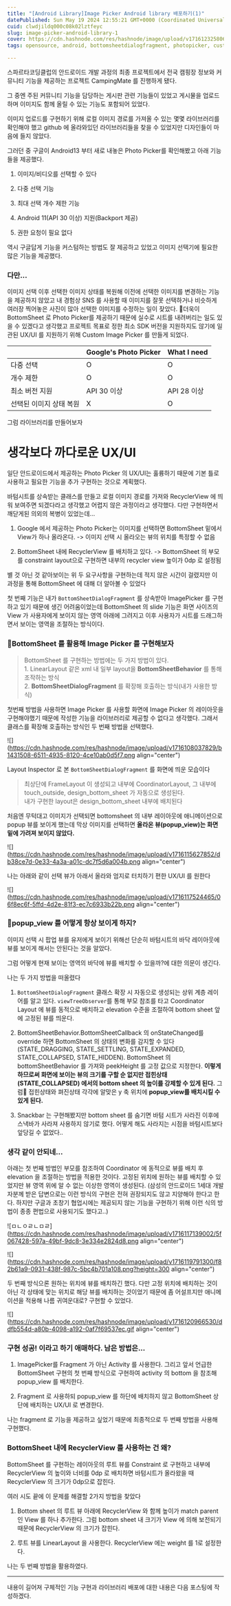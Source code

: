 ```yaml
---
title: "[Android Library]Image Picker Android library 배포하기(1)"
datePublished: Sun May 19 2024 12:55:21 GMT+0000 (Coordinated Universal Time)
cuid: clwdjildq000c08k02lztfeyc
slug: image-picker-android-library-1
cover: https://cdn.hashnode.com/res/hashnode/image/upload/v1716123258061/faa0e239-aa8e-4252-876a-1829c76ac6db.png
tags: opensource, android, bottomsheetdialogfragment, photopicker, custom-view

---
```


스파르타코딩클럽의 안드로이드 개발 과정의 최종 프로젝트에서 전국 캠핑장 정보와 커뮤니티 기능을 제공하는 프로젝트 CampingMate 를 진행하게 됐다.

그 중엔 주된 커뮤니티 기능을 담당하는 게시판 관련 기능들이 있었고 게시물을 업로드하며 이미지도 함께 올릴 수 있는 기능도 포함되어 있었다.

이미지 업로드를 구현하기 위해 로컬 이미지 경로를 가져올 수 있는 몇몇 라이브러리를 확인해야 했고 github 에 올라와있던 라이브러리들을 찾을 수 있었지만 디자인들이 마음에 들지 않았다.

그러던 중 구글이 Android13 부터 새로 내놓은 Photo Picker를 확인해봤고 아래 기능들을 제공했다.

1. 이미지/비디오를 선택할 수 있다
    
2. 다중 선택 기능
    
3. 최대 선택 개수 제한 기능
    
4. Android 11(API 30 이상) 지원(Backport 제공)
    
5. 권한 요청이 필요 없다
    

역시 구글답게 기능을 커스텀하는 방법도 잘 제공하고 있었고 이미지 선택기에 필요한 많은 기능을 제공했다.

### 다만...

이미지 선택 이후 선택한 이미지 상태를 복원해 이전에 선택한 이미지를 변경하는 기능을 제공하지 않았고 내 경험상 SNS 를 사용할 때 이미지를 잘못 선택하거나 비슷하게 여러장 찍어놓은 사진이 많아 선택한 이미지를 수정하는 일이 잦았다. 더욱이 BottomSheet 로 Photo Picker를 제공하기 때문에 실수로 시트를 내려버리는 일도 있을 수 있겠다고 생각했고 프로젝트 목표로 정한 최소 SDK 버전을 지원하지도 않기에 일관된 UX/UI 를 지원하기 위해 Custom Image Picker 를 만들게 되었다.

|  | Google's Photo Picker | What I need |
| --- | --- | --- |
| 다중 선택 | O | O |
| 개수 제한 | O | O |
| 최소 버전 지원 | API 30 이상 | API 28 이상 |
| 선택된 이미지 상태 복원 | X | O |

그럼 라이브러리를 만들어보자

# 생각보다 까다로운 UX/UI

일단 안드로이드에서 제공하는 Photo Picker 의 UX/UI는 훌륭하기 때문에 기본 틀로 사용하고 필요한 기능을 추가 구현하는 것으로 계획했다.

바텀시트를 상속받는 클래스를 만들고 로컬 이미지 경로를 가져와 RecyclerView 에 띄워 보여주면 되겠다라고 생각했고 어렵지 않은 과정이라고 생각했다. 다만 구현하면서 깨닫게된 의외의 복병이 있었는데...

1. Google 에서 제공하는 Photo Picker는 이미지를 선택하면 BottomSheet 밑에서 View가 하나 올라온다. -&gt; 이미지 선택 시 올라오는 뷰의 위치를 특정할 수 없음
    
2. BottomSheet 내에 RecyclerView 를 배치하고 있다. -&gt; BottomSheet 의 부모를 constraint layout으로 구현하면 내부의 recycler view 높이가 0dp 로 설정됨
    

별 것 아닌 것 같아보이는 위 두 요구사항을 구현하는데 적지 않은 시간이 걸렸지만 이 과정을 통해 BottomSheet 에 대해 더 알아볼 수 있었다

첫 번째 기능은 내가 `BottomSheetDialogFragment` 를 상속받아 ImagePicker 를 구현하고 있기 때문에 생긴 어려움이었는데 BottomSheet 의 slide 기능은 화면 사이즈의 View 가 사용자에게 보이지 않는 영역 아래에 그려지고 이후 사용자가 시트를 드래그하면서 보이는 영역을 조절하는 방식이다.

### BottomSheet 를 활용해 Image Picker 를 구현해보자

> BottomSheet 를 구현하는 방법에는 두 가지 방법이 있다.  
> 1\. LinearLayout 같은 xml 내 일부 layout을 **BottomSheetBehavior** 를 통해 조작하는 방식  
> 2\. **BottomSheetDialogFragment** 를 확장해 호출하는 방식(내가 사용한 방식)

첫번째 방법을 사용하면 Image Picker 를 사용할 화면에 Image Picker 의 레이아웃을 구현해야했기 때문에 작성한 기능을 라이브러리로 제공할 수 없다고 생각했다. 그래서 클래스를 확장해 호출하는 방식인 두 번째 방법을 선택했다.

![](https://cdn.hashnode.com/res/hashnode/image/upload/v1716108037829/b1431508-6511-4935-8120-4ce10ab0d5f7.png align="center")

Layout Inspector 로 본 `BottomSheetDialogFragment` 를 화면에 띄운 모습이다

> 최상단에 FrameLayout 이 생성되고 내부에 CoordinatorLayout, 그 내부에 touch\_outside, design\_bottom\_sheet 가 자동으로 생성된다.  
> 내가 구현한 layout은 design\_bottom\_sheet 내부에 배치된다

처음엔 무턱대고 이미지가 선택되면 bottomsheet 의 내부 레이아웃에 애니메이션으로 popup 뷰를 보이게 했는데 막상 이미지를 선택하면 **올라온 뷰(popup\_view)는 화면 밑에 가려져 보이지 않았다.**

![](https://cdn.hashnode.com/res/hashnode/image/upload/v1716115627852/db38ce7d-0e33-4a3a-a01c-dc7f5d6a004b.png align="center")

나는 아래와 같이 선택 뷰가 아래서 올라와 엄지로 터치하기 편한 UX/UI 를 원한다

![](https://cdn.hashnode.com/res/hashnode/image/upload/v1716117524465/06f8ec6f-5ffd-4d2e-81f3-ec7c6933b22b.png align="center")

### **popup\_view 를 어떻게 항상 보이게 하지?**

이미지 선택 시 팝업 뷰를 유저에게 보이기 위해선 단순히 바텀시트의 바닥 레이아웃에 뷰를 보이게 해서는 안된다는 것을 알았다.

그럼 어떻게 현재 보이는 영역의 바닥에 뷰를 배치할 수 있을까?에 대한 의문이 생긴다.

나는 두 가지 방법을 떠올렸다

1. `BottomSheetDialogFragment` 클래스 확장 시 자동으로 생성되는 상위 계층 레이어를 알고 있다. `viewTreeObserver`를 통해 부모 참조를 타고 Coordinator Layout 에 뷰를 동적으로 배치하고 elevation 수준을 조절하여 bottom sheet 앞에 고정된 뷰를 띄운다.
    
2. BottomSheetBehavior.BottomSheetCallback 의 onStateChanged를 override 하면 BottomSheet 의 상태의 변화를 감지할 수 있다(STATE\_DRAGGING, STATE\_SETTLING, STATE\_EXPANDED, STATE\_COLLAPSED, STATE\_HIDDEN). BottomSheet 의 bottomSheetBehavior 를 가져와 peekHeight 를 고정 값으로 지정한다. **이렇게 하므로써 화면에 보이는 뷰의 크기를 구할 순 없지만 접힌상태(STATE\_COLLAPSED) 에서의 bottom sheet 의 높이를 강제할 수 있게 된다.** 그럼 접힌상태와 펴진상태 각각에 알맞은 y 축 위치에 **popup\_view를 배치시킬 수 있게 된다.**
    
3. Snackbar 는 구현해봤지만 bottom sheet 를 숨기면 바텀 시트가 사라진 이후에 스낵바가 사라져 사용하지 않기로 했다. 어떻게 해도 사라지는 시점을 바텀시트보다 앞당길 수 없었다..
    

### 생각 같이 안되네...

아래는 첫 번째 방법인 부모를 참조하여 Coordinator 에 동적으로 뷰를 배치 후 elevation 을 조절하는 방법을 적용한 것이다. 고정된 위치에 원하는 뷰를 배치할 수 있었지만 뷰 영역 위에 알 수 없는 이상한 영역이 생성된다. (삼성의 안드로이드 1세대 개발자분께 받은 답변으로는 이런 방식의 구현은 전혀 권장되지도 않고 지양해야 한다고 한다. 하지만 구글과 초창기 협업시에는 제공되지 않는 기능을 구현하기 위해 이런 식의 방법이 종종 편법으로 사용되기도 했다고..)

![ㅁㄴㅇㄹㄴㅁㄹ](https://cdn.hashnode.com/res/hashnode/image/upload/v1716117139002/5f067428-597a-49bf-9dc8-3e334e2824d8.png align="center")

![](https://cdn.hashnode.com/res/hashnode/image/upload/v1716119791300/f82b61a9-0931-438f-987c-5bc4b701a108.png?height=300 align="center")

두 번째 방식으론 원하는 위치에 뷰를 배치하긴 했다. 다만 고정 위치에 배치하는 것이 아닌 각 상태에 맞는 위치로 해당 뷰를 배치하는 것이었기 때문에 좀 어설프지만 애니메이션을 적용해 나름 귀여운대로? 구현할 수 있었다.

![](https://cdn.hashnode.com/res/hashnode/image/upload/v1716120966530/ddfb554d-a80b-4098-a192-0af7f69537ec.gif align="center")

### 구현 성공! 이라고 하기 애매하다. 남은 방법은...

1. ImagePicker를 Fragment 가 아닌 Activity 를 사용한다. 그리고 앞서 언급한 BottomSheet 구현의 첫 번째 방식으로 구현하여 activity 의 bottom 을 참조해 popup\_view 를 배치한다.
    
2. Fragment 로 사용하되 popup\_view 를 하단에 배치하지 않고 BottomSheet 상단에 배치하는 UX/UI 로 변경한다.
    

나는 fragment 로 기능을 제공하고 싶었기 때문에 최종적으로 두 번째 방법을 사용해 구현했다.

### BottomSheet 내에 RecyclerView 를 사용하는 건 왜?

BottomSheet 를 구현하는 레이아웃의 루트 뷰를 Constraint 로 구현하고 내부에 RecyclerView 의 높이와 너비를 0dp 로 배치하면 바텀시트가 올라왔을 때 RecyclerView 의 크기가 0dp으로 잡힌다.

여러 시도 끝에 이 문제를 해결할 2가지 방법을 찾았다

1. Bottom sheet 의 루트 뷰 아래에 RecyclerView 와 함께 높이가 match parent 인 View 를 하나 추가한다. 그럼 bottom sheet 내 크기가 View 에 의해 보전되기 때문에 RecyclerView 의 크기가 잡힌다.
    
2. 루트 뷰를 LinearLayout 을 사용한다. RecyclerView 에는 weight 를 1로 설정한다.
    

나는 두 번째 방법을 활용하였다.

---

내용이 길어져 구체적인 기능 구현과 라이브러리 배포에 대한 내용은 다음 포스팅에 작성하겠다.
